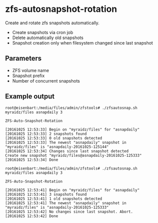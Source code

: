 # zfs-autosnapshot-rotation

Create and rotate zfs snapshots automatically.

- Create snapshots via cron job
- Delete automatically old snapshots
- Snapshot creation only when filesystem changed since last snapshot

## Parameters

- ZFS volume name
- Snapshot prefix
- Number of concurrent snapshots

## Example output

```
root@eisenbart:/media/files/admin/zfstools# ./zfsautosnap.sh myraidz/files asnapdaily 3

ZFS-Auto-Snapshot-Rotation

[20161025 12:53:33] Begin on "myraidz/files" for "asnapdaily"
[20161025 12:53:33] 2 snapshots found
[20161025 12:53:33] 0 old snapshots detected
[20161025 12:53:33] The newest "asnapdaily" snapshot in "myraidz/files" is "asnapdaily-20161025-125144"
[20161025 12:53:34] Changes since last snapshot detected
Create new snapshot "myraidz/files@asnapdaily-20161025-125333"
[20161025 12:53:34] Done

root@eisenbart:/media/files/admin/zfstools# ./zfsautosnap.sh myraidz/files asnapdaily 3

ZFS-Auto-Snapshot-Rotation

[20161025 12:53:41] Begin on "myraidz/files" for "asnapdaily"
[20161025 12:53:41] 3 snapshots found
[20161025 12:53:41] 1 old snapshots detected
[20161025 12:53:41] The newest "asnapdaily" snapshot in "myraidz/files" is "asnapdaily-20161025-125333"
[20161025 12:53:42] No changes since last snapshot. Abort.
[20161025 12:53:42] Done
```
